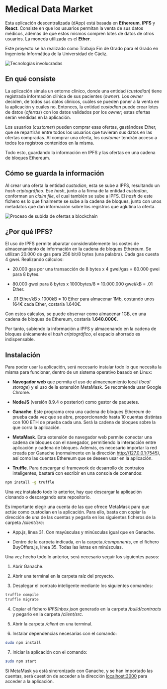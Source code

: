 # Medical Data Market

Esta aplicación descentralizada (dApp) está basada en **Ethereum**, **IPFS** y **React**. Consiste en que los usuarios permitan la venta de sus datos médicos, además de que estos mismos compren lotes de datos de otros usuarios. La moneda utilizada es el **Ether**.

Este proyecto se ha realizado como Trabajo Fin de Grado para el Grado en Ingeniería Informática de la Universidad de Cádiz.

![Tecnologías involucradas](https://i.imgur.com/JGqOsjq.png)

## En qué consiste

La aplicación simula un entorno clínico, donde una entidad (_custodian_) tiene registrada información clínica de sus pacientes (_owner_). Los _owner_ deciden, de todos sus datos clínicos, cuáles se pueden poner a la venta en la aplicación y cuáles no. Entonces, la entidad _custodian_ puede crear lotes de datos (_ofertas_) con los datos validados por los _owner_; estas ofertas serán vendidas en la aplicación.

Los usuarios (_customer_) pueden comprar esas ofertas, gastándose Ether, que se repartirán entre todos los usuarios que tuvieran sus datos en las ofertas compradas. Al comprar una oferta, los _customer_ tendrán acceso a todos los registros contenidos en la misma.

Todo esto, guardando la información en IPFS y las ofertas en una cadena de bloques Ethereum.

## Cómo se guarda la información

Al crear una oferta la entidad _custodian_, esta se sube a IPFS, resultando un _hash criptográfico_. Ese _hash_, junto a la firma de la entidad _custodian_, conforman un _claim file_, el cual también se sube a IPFS. El _hash_ de este fichero es lo que finalmente se sube a la cadena de bloques, junto con unos metadatos que dan información sobre los registros que aglutina la oferta.

![Proceso de subida de ofertas a blockchain](https://i.imgur.com/ZOde8BB.png)

## ¿Por qué IPFS?
El uso de IPFS permite abaratar considerablemente los costes de almacenamiento de información en la cadena de bloques Ethereum. Se utilizan 20.000 de gas para 256 bit/8 bytes (una palabra). Cada gas cuesta 4 gwei. Realizando cálculos:

-   20.000 gas por una transacción de 8 bytes x 4 gwei/gas = 80.000 gwei para 8 bytes.

-   80.000 gwei para 8 bytes x 1000bytes/8 = 10.000.000 gwei/kB = .01 Ether.

-   .01 Ether/kB x 1000kB = 10 Ether para almacenar 1Mb, costando unos 164€ cada Ether, costaría 1.640€.

Con estos cálculos, se puede observar como almacenar 1GB, en una cadena de bloques de Ethereum, costaría **1.640.000€**.

Por tanto, subiendo la información a IPFS y almacenando en la cadena de bloques únicamente el _hash criptográfico_, el espacio ahorrado es indispensable.

## Instalación

  

Para poder usar la aplicación, será necesario instalar todo lo que necesita la misma para funcionar, dentro de un sistema operativo basado en Linux:

  

-  **Navegador web** que permita el uso de almacenamiento local (*local storage*) y el uso de la extensión MetaMask. Se recomienda usar Google Chrome.

  

-  **NodeJS** (versión 8.9.4 o posterior) como gestor de paquetes.

  

-  **Ganache**. Este programa crea una cadena de bloques Ethereum de prueba cada vez que se abre, proporcionando hasta 10 cuentas distintas con 100 ETH de prueba cada una. Será la cadena de bloques sobre la que corra la aplicación.

  

-  **MetaMask**. Esta extensión de navegador web permite conectar una cadena de bloques con el navegador, permitiendo la interacción entre aplicación y cadena de bloques. Además, es necesario importar la red creada por Ganache (normalmente en la dirección http://127.0.0.1:7545), así como las cuentas Ethereum que se deseen usar en la aplicación.

  

-  **Truffle**. Para descargar el framework de desarrollo de contratos inteligentes, bastará con escribir en una consola de comandos: 
```bash
npm install -g truffle
```

Una vez instalado todo lo anterior, hay que descargar la aplicación clonando o descargando este repositorio.  

Es importante elegir una cuenta de las que ofrece MetaMask para que actúe como custodian en la aplicación. Para ello, basta con copiar la dirección de una de las cuentas y pegarla en los siguientes ficheros de la carpeta */client/src*:

-   App.js, línea 31. Con mayúsculas y minúsculas igual que en Ganache.
    
-   Dentro de la carpeta indicada, en la carpeta */components*, en el fichero BuyOffers.js, línea 35. Todas las letras en minúsculas.

Una vez hecho todo lo anterior, será necesario seguir los siguientes pasos:  

1.  Abrir Ganache.
    
2.  Abrir una terminal en la carpeta raíz del proyecto.
    
3.  Desplegar el contrato inteligente mediante los siguientes comandos: 
```bash
truffle compile
truffle migrate
```
    
4.  Copiar el fichero *IPFSInbox.json* generado en la carpeta */build/contracts* y pegarlo en la carpeta */client/src*.
    
5.  Abrir la carpeta */client* en una terminal.
    
6.  Instalar dependencias necesarias con el comando:
```bash
sudo npm install
```    
7.  Iniciar la aplicación con el comando:
```bash
sudo npm start
```
Si MetaMask ya está sincronizado con Ganache, y se han importado las cuentas, será cuestión de acceder a la dirección [localhost:3000](http://localhost:3000) para acceder a la aplicación.
